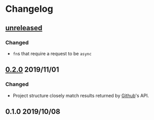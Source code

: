 # Changelog

## [unreleased](https://github.com/spenserblack/github-stats-rs/compare/v0.2.0...HEAD)
### Changed
- `fn`s that require a request to be `async`

## [0.2.0] 2019/11/01
### Changed
- Project structure closely match results returned by [Github]'s API.

## 0.1.0 2019/10/08

[0.2.0]: https://github.com/spenserblack/github-stats-rs/compare/v0.1.0...v0.2.0
[Github]: https://github.com
